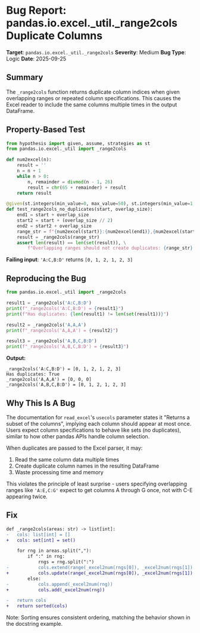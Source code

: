 # Bug Report: pandas.io.excel._util._range2cols Duplicate Columns

**Target**: `pandas.io.excel._util._range2cols`
**Severity**: Medium
**Bug Type**: Logic
**Date**: 2025-09-25

## Summary

The `_range2cols` function returns duplicate column indices when given overlapping ranges or repeated column specifications. This causes the Excel reader to include the same columns multiple times in the output DataFrame.

## Property-Based Test

```python
from hypothesis import given, assume, strategies as st
from pandas.io.excel._util import _range2cols

def num2excel(n):
    result = ''
    n = n + 1
    while n > 0:
        n, remainder = divmod(n - 1, 26)
        result = chr(65 + remainder) + result
    return result

@given(st.integers(min_value=0, max_value=50), st.integers(min_value=1, max_value=50))
def test_range2cols_no_duplicates(start, overlap_size):
    end1 = start + overlap_size
    start2 = start + (overlap_size // 2)
    end2 = start2 + overlap_size
    range_str = f"{num2excel(start)}:{num2excel(end1)},{num2excel(start2)}:{num2excel(end2)}"
    result = _range2cols(range_str)
    assert len(result) == len(set(result)), \
        f"Overlapping ranges should not create duplicates: {range_str} -> {result}"
```

**Failing input**: `'A:C,B:D'` returns `[0, 1, 2, 1, 2, 3]`

## Reproducing the Bug

```python
from pandas.io.excel._util import _range2cols

result1 = _range2cols('A:C,B:D')
print(f"_range2cols('A:C,B:D') = {result1}")
print(f"Has duplicates: {len(result1) != len(set(result1))}")

result2 = _range2cols('A,A,A')
print(f"_range2cols('A,A,A') = {result2}")

result3 = _range2cols('A,B,C,B:D')
print(f"_range2cols('A,B,C,B:D') = {result3}")
```

**Output:**
```
_range2cols('A:C,B:D') = [0, 1, 2, 1, 2, 3]
Has duplicates: True
_range2cols('A,A,A') = [0, 0, 0]
_range2cols('A,B,C,B:D') = [0, 1, 2, 1, 2, 3]
```

## Why This Is A Bug

The documentation for `read_excel`'s `usecols` parameter states it "Returns a subset of the columns", implying each column should appear at most once. Users expect column specifications to behave like sets (no duplicates), similar to how other pandas APIs handle column selection.

When duplicates are passed to the Excel parser, it may:
1. Read the same column data multiple times
2. Create duplicate column names in the resulting DataFrame
3. Waste processing time and memory

This violates the principle of least surprise - users specifying overlapping ranges like `'A:E,C:G'` expect to get columns A through G once, not with C-E appearing twice.

## Fix

```diff
def _range2cols(areas: str) -> list[int]:
-   cols: list[int] = []
+   cols: set[int] = set()

    for rng in areas.split(","):
        if ":" in rng:
            rngs = rng.split(":")
-           cols.extend(range(_excel2num(rngs[0]), _excel2num(rngs[1]) + 1))
+           cols.update(range(_excel2num(rngs[0]), _excel2num(rngs[1]) + 1))
        else:
-           cols.append(_excel2num(rng))
+           cols.add(_excel2num(rng))

-   return cols
+   return sorted(cols)
```

Note: Sorting ensures consistent ordering, matching the behavior shown in the docstring example.